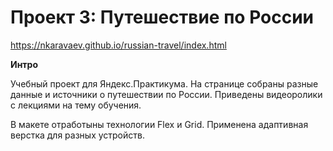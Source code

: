 # Проект 3: Путешествие по России

https://nkaravaev.github.io/russian-travel/index.html

**Интро**

Учебный проект для Яндекс.Практикума.
На странице собраны разные данные и источники о путешествии по России.
Приведены видеоролики с лекциями на тему обучения.

В макете отработыны технологии Flex и Grid.
Применена адаптивная верстка для разных устройств.


